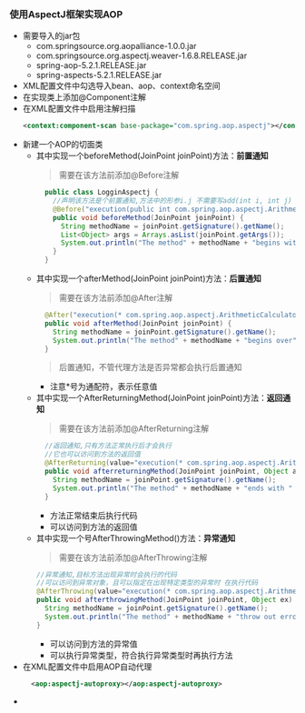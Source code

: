 ### 使用AspectJ框架实现AOP
  + 需要导入的jar包
    + com.springsource.org.aopalliance-1.0.0.jar
    + com.springsource.org.aspectj.weaver-1.6.8.RELEASE.jar
    + spring-aop-5.2.1.RELEASE.jar
    + spring-aspects-5.2.1.RELEASE.jar
  + XML配置文件中勾选导入bean、aop、context命名空间
  + 在实现类上添加@Component注解
  + 在XML配置文件中启用注解扫描
    ```xml
    <context:component-scan base-package="com.spring.aop.aspectj"></context:component-scan>
    ```
  + 新建一个AOP的切面类
    + 其中实现一个beforeMethod(JoinPoint joinPoint)方法：**前置通知**
      > 需要在该方法前添加@Before注解
        ```java
          public class LogginAspectj {
            //声明该方法是个前置通知,方法中的形参i.j 不需要写add(int i, int j)
            @Before("execution(public int com.spring.aop.aspectj.ArithmeticCalculator.*(int, int))")
            public void beforeMethod(JoinPoint joinPoint) {
              String methodName = joinPoint.getSignature().getName();
              List<Object> args = Arrays.asList(joinPoint.getArgs());
              System.out.println("The method" + methodName + "begins with" + args);
            }
          }
        ```
    + 其中实现一个afterMethod(JoinPoint joinPoint)方法：**后置通知**
      > 需要在该方法前添加@After注解
        ```java
          @After("execution(* com.spring.aop.aspectj.ArithmeticCalculator.*(int, int))")
          public void afterMethod(JoinPoint joinPoint) {
            String methodName = joinPoint.getSignature().getName();
            System.out.println("The method" + methodName + "begins over");
          }
        ``` 
      > 后置通知，不管代理方法是否异常都会执行后置通知
      + 注意*号为通配符，表示任意值
    + 其中实现一个AfterReturningMethod(JoinPoint joinPoint)方法：**返回通知**
      > 需要在该方法前添加@AfterReturning注解
        ```java
          //返回通知,只有方法正常执行后才会执行
          //它也可以访问到方法的返回值
          @AfterReturning(value="execution(* com.spring.aop.aspectj.ArithmeticCalculator.*(int, int))",returning = "abc")
          public void afterreturningMethod(JoinPoint joinPoint, Object abc) {
            String methodName = joinPoint.getSignature().getName();
            System.out.println("The method" + methodName + "ends with " + abc);
          }
        ```
      + 方法正常结束后执行代码
      + 可以访问到方法的返回值
    + 其中实现一个号AfterThrowingMethod()方法：**异常通知**
      > 需要在该方法前添加@AfterThrowing注解
        ```java
        //异常通知,目标方法出现异常时会执行的代码
        //可以访问到异常对象，且可以指定在出现特定类型的异常时 在执行代码
        @AfterThrowing(value="execution(* com.spring.aop.aspectj.ArithmeticCalculator.*(int, int))",throwing = "ex")
        public void afterthrowingMethod(JoinPoint joinPoint, Object ex) {//Object 如果换成NullPointException类型的对象，代表只有在出现 空指针异常时候才会执行该方法
          String methodName = joinPoint.getSignature().getName();
          System.out.println("The method" + methodName + "throw out error " + ex);
        }
        ```
      + 可以访问到方法的异常值
      + 可以执行异常类型，符合执行异常类型时再执行方法
  + 在XML配置文件中启用AOP自动代理
    ```xml
      <aop:aspectj-autoproxy></aop:aspectj-autoproxy>
    ```
  + 
